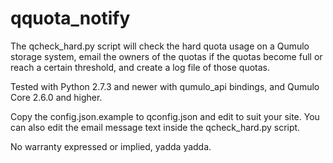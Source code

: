 # qquota_notify
The qcheck_hard.py script will check the hard quota usage on a Qumulo storage system, email the owners of the quotas if the quotas become full or reach a certain threshold, and create a log file of those quotas. 

Tested with Python 2.7.3 and newer with qumulo_api bindings, and Qumulo Core 2.6.0 and higher.

Copy the config.json.example to qconfig.json and edit to suit your site. You can also edit the email message text inside the qcheck_hard.py script. 

No warranty expressed or implied, yadda yadda. 

